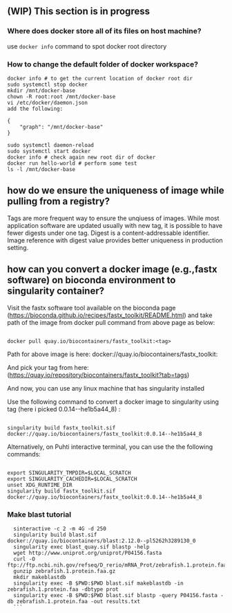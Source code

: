 
## (WIP) This section is in progress

### Where does docker store all of its files on host machine?
use `docker info`  command to spot docker root directory 
### How to change the default folder of docker workspace?
```
docker info # to get the current location of docker root dir
sudo systemctl stop docker
mkdir /mnt/docker-base
chown -R root:root /mnt/docker-base
vi /etc/docker/daemon.json
add the following:

{
    "graph": "/mnt/docker-base"
}

sudo systemctl daemon-reload
sudo systemctl start docker
docker info # check again new root dir of docker
docker run hello-world # perform some test
ls -l /mnt/docker-base
```

## how do we ensure the uniqueness of image while pulling from a registry?
Tags are more frequent way to ensure the unqiuess of images. While  most application software are updated usually with new tag, it is possible to have fewer digests under one tag. Digest is a content-addressable identifier. Image reference with digest value provides better uniqueness in production setting.

## how can you convert a docker image (e.g.,fastx software) on bioconda environment to singularity container?

Visit the fastx software tool available on the bioconda page (https://bioconda.github.io/recipes/fastx_toolkit/README.html) and take path of the image from  docker pull command from above page as below:

```

docker pull quay.io/biocontainers/fastx_toolkit:<tag>
```

Path for above image is here: docker://quay.io/biocontainers/fastx_toolkit:<tag>

And pick your tag from here: (https://quay.io/repository/biocontainers/fastx_toolkit?tab=tags)

And now, you can use any linux machine that has singularity installed 

Use the following command to convert a docker image to singularity using tag (here i picked 0.0.14--he1b5a44_8) :

```

singularity build fastx_toolkit.sif docker://quay.io/biocontainers/fastx_toolkit:0.0.14--he1b5a44_8

```

Alternatively,  on Puhti interactive terminal, you can use the the following commands:

```

export SINGULARITY_TMPDIR=$LOCAL_SCRATCH
export SINGULARITY_CACHEDIR=$LOCAL_SCRATCH
unset XDG_RUNTIME_DIR
singularity build fastx_toolkit.sif docker://quay.io/biocontainers/fastx_toolkit:0.0.14--he1b5a44_8

```

 ### Make blast tutorial
    
  ```
    sinteractive -c 2 -m 4G -d 250
    singularity build blast.sif docker://quay.io/biocontainers/blast:2.12.0--pl5262h3289130_0
    singularity exec blast_quay.sif blastp -help
    wget http://www.uniprot.org/uniprot/P04156.fasta
    curl -O ftp://ftp.ncbi.nih.gov/refseq/D_rerio/mRNA_Prot/zebrafish.1.protein.faa.gz
    gunzip zebrafish.1.protein.faa.gz
    mkdir makeblastdb
    singularity exec -B $PWD:$PWD blast.sif makeblastdb -in zebrafish.1.protein.faa -dbtype prot
    singularity exec -B $PWD:$PWD blast.sif blastp -query P04156.fasta -db zebrafish.1.protein.faa -out results.txt
    ```
